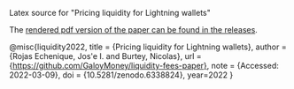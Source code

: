 Latex source for "Pricing liquidity for Lightning wallets"

The [rendered pdf version of the paper can be found in the releases](https://github.com/GaloyMoney/liquidity-fees-paper/releases/tag/v1).

@misc{liquidity2022,
  title = {Pricing liquidity for Lightning wallets},
  author = {Rojas Echenique, Jos\'e I. and Burtey, Nicolas},
  url = {https://github.com/GaloyMoney/liquidity-fees-paper},
  note = {Accessed: 2022-03-09},
  doi = {10.5281/zenodo.6338824},
  year=2022
}
